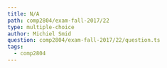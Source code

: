 ```yaml
---
title: N/A
path: comp2804/exam-fall-2017/22
type: multiple-choice
author: Michiel Smid
question: comp2804/exam-fall-2017/22/question.ts
tags:
  - comp2804
---
```

